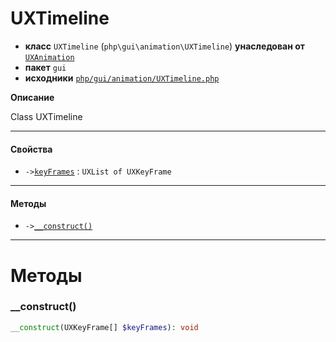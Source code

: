 # UXTimeline

- **класс** `UXTimeline` (`php\gui\animation\UXTimeline`) **унаследован от** [`UXAnimation`](https://github.com/jphp-compiler/jphp/blob/master/exts/jphp-gui-ext/api-docs/classes/php/gui/animation/UXAnimation.ru.md)
- **пакет** `gui`
- **исходники** [`php/gui/animation/UXTimeline.php`](./src/main/resources/JPHP-INF/sdk/php/gui/animation/UXTimeline.php)

**Описание**

Class UXTimeline

---

#### Свойства

- `->`[`keyFrames`](#prop-keyframes) : `UXList of UXKeyFrame`

---

#### Методы

- `->`[`__construct()`](#method-__construct)

---
# Методы

<a name="method-__construct"></a>

### __construct()
```php
__construct(UXKeyFrame[] $keyFrames): void
```
